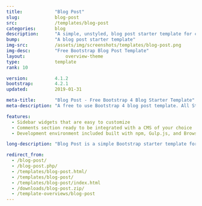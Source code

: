```yaml
---
title:            "Blog Post"
slug:             blog-post
src:              /templates/blog-post
categories:       blog
description:      "A simple, unstyled, blog post starter template for creating Bootstrap 4 blog posts"
bump:             "A blog post starter template"
img-src:          /assets/img/screenshots/templates/blog-post.png
img-desc:         "Free Bootstrap Blog Post Template"
layout:		    	  overview-theme
type:             template
rank: 10

version:          4.1.2
bootstrap:        4.2.1
updated:          2019-01-31

meta-title:       "Blog Post - Free Bootstrap 4 Blog Starter Template"
meta-description: "A free to use Bootstrap 4 blog post template. All Start Bootstrap templates are free to use and open source."

features:
  - Sidebar widgets that are easy to customize
  - Comments section ready to be integrated with a CMS of your choice
  - Development environment included built with npm, Gulp.js, and Browsersync

long-description: "Blog Post is a simple Bootstrap starter template for creating blog posts within a Bootstrap built blog website."

redirect_from:
  - /blog-post/
  - /blog-post.php/
  - /templates/blog-post.html/
  - /templates/blog-post/
  - /templates/blog-post/index.html
  - /downloads/blog-post.zip/
  - /template-overviews/blog-post
---
```

